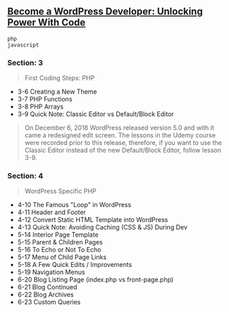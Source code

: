 <!-- 6-23 Custom Queries -->

##   [Become a WordPress Developer: Unlocking Power With Code](https://www.udemy.com/become-a-wordpress-developer-php-javascript/)
```
php
javascript
```
### Section: 3
> First Coding Steps: PHP
* 3-6 Creating a New Theme
* 3-7 PHP Functions
* 3-8 PHP Arrays
* 3-9 Quick Note: Classic Editor vs Default/Block Editor
> On December 6, 2018 WordPress released version 5.0 and with it came a redesigned edit screen. The lessons in the Udemy course were recorded prior to this release, therefore, if you want to use the Classic Editor instead of the new Default/Block Editor, follow lesson 3-9.
### Section: 4
> WordPress Specific PHP
* 4-10 The Famous "Loop" in WordPress
* 4-11 Header and Footer
* 4-12 Convert Static HTML Template into WordPress
* 4-13 Quick Note: Avoiding Caching (CSS & JS) During Dev
* 5-14 Interior Page Template
* 5-15 Parent & Children Pages
* 5-16 To Echo or Not To Echo
* 5-17 Menu of Child Page Links
* 5-18 A Few Quick Edits / Improvements
* 5-19 Navigation Menus
* 6-20 Blog Listing Page (index.php vs front-page.php)
* 6-21 Blog Continued
* 6-22 Blog Archives
* 6-23 Custom Queries
